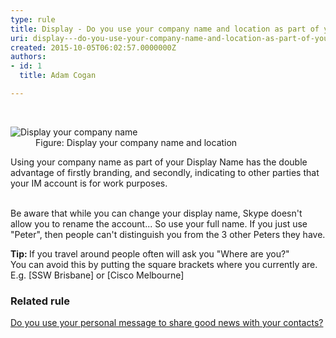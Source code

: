 ```yaml
---
type: rule
title: Display - Do you use your company name and location as part of your display name?
uri: display---do-you-use-your-company-name-and-location-as-part-of-your-display-name
created: 2015-10-05T06:02:57.0000000Z
authors:
- id: 1
  title: Adam Cogan

---
```




<span class='intro'> <dl class="goodImage">​ 
   <dt><img src="/PublishingImages/display-your-company-name.jpg" alt="Display your company name" />​</dt><dd> Figure&#58; Display your company name and location<br></dd></dl><p>Using your company name as part of your Display Name has the double advantage of firstly branding, and secondly, indicating to other parties that your IM account is for work purposes.​​<br><br></p> </span>

<p>Be aware that while you can change your display name, Skype doesn't allow you to rename the account... So use your full name. If you just use &quot;Peter&quot;, then people​&#160;can't distinguish you from the 3 other Peters they&#160;have.</p><p><b>Tip&#58; </b>If you travel around people often will ask you<b></b>&#160;&quot;Where are you?&quot;<br>You can avoid this by putting the square brackets where you currently are. E.g. [SSW Brisbane] or [Cisco Melbourne]<br></p><h3 class="ssw15-rteElement-H3">Related rule​​<br></h3><p><a href="/_layouts/15/FIXUPREDIRECT.ASPX?WebId=3dfc0e07-e23a-4cbb-aac2-e778b71166a2&amp;TermSetId=07da3ddf-0924-4cd2-a6d4-a4809ae20160&amp;TermId=f8ac3470-fc41-46db-97c3-35b8892e77d9">Do you use your personal message to share good news with your contacts?</a><br></p>


